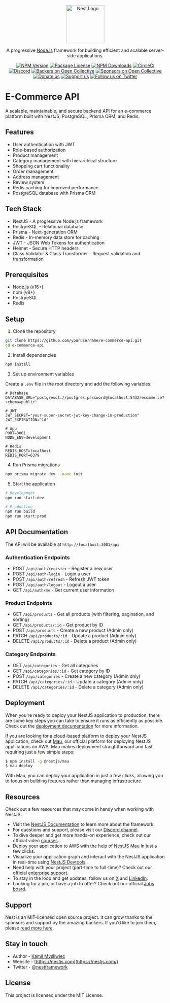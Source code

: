 <p align="center">
  <a href="http://nestjs.com/" target="blank"><img src="https://nestjs.com/img/logo-small.svg" width="120" alt="Nest Logo" /></a>
</p>

[circleci-image]: https://img.shields.io/circleci/build/github/nestjs/nest/master?token=abc123def456
[circleci-url]: https://circleci.com/gh/nestjs/nest

  <p align="center">A progressive <a href="http://nodejs.org" target="_blank">Node.js</a> framework for building efficient and scalable server-side applications.</p>
    <p align="center">
<a href="https://www.npmjs.com/~nestjscore" target="_blank"><img src="https://img.shields.io/npm/v/@nestjs/core.svg" alt="NPM Version" /></a>
<a href="https://www.npmjs.com/~nestjscore" target="_blank"><img src="https://img.shields.io/npm/l/@nestjs/core.svg" alt="Package License" /></a>
<a href="https://www.npmjs.com/~nestjscore" target="_blank"><img src="https://img.shields.io/npm/dm/@nestjs/common.svg" alt="NPM Downloads" /></a>
<a href="https://circleci.com/gh/nestjs/nest" target="_blank"><img src="https://img.shields.io/circleci/build/github/nestjs/nest/master" alt="CircleCI" /></a>
<a href="https://discord.gg/G7Qnnhy" target="_blank"><img src="https://img.shields.io/badge/discord-online-brightgreen.svg" alt="Discord"/></a>
<a href="https://opencollective.com/nest#backer" target="_blank"><img src="https://opencollective.com/nest/backers/badge.svg" alt="Backers on Open Collective" /></a>
<a href="https://opencollective.com/nest#sponsor" target="_blank"><img src="https://opencollective.com/nest/sponsors/badge.svg" alt="Sponsors on Open Collective" /></a>
  <a href="https://paypal.me/kamilmysliwiec" target="_blank"><img src="https://img.shields.io/badge/Donate-PayPal-ff3f59.svg" alt="Donate us"/></a>
    <a href="https://opencollective.com/nest#sponsor"  target="_blank"><img src="https://img.shields.io/badge/Support%20us-Open%20Collective-41B883.svg" alt="Support us"></a>
  <a href="https://twitter.com/nestframework" target="_blank"><img src="https://img.shields.io/twitter/follow/nestframework.svg?style=social&label=Follow" alt="Follow us on Twitter"></a>
</p>
  <!--[![Backers on Open Collective](https://opencollective.com/nest/backers/badge.svg)](https://opencollective.com/nest#backer)
  [![Sponsors on Open Collective](https://opencollective.com/nest/sponsors/badge.svg)](https://opencollective.com/nest#sponsor)-->

# E-Commerce API

A scalable, maintainable, and secure backend API for an e-commerce platform built with NestJS, PostgreSQL, Prisma ORM, and Redis.

## Features

- User authentication with JWT
- Role-based authorization
- Product management
- Category management with hierarchical structure
- Shopping cart functionality
- Order management
- Address management
- Review system
- Redis caching for improved performance
- PostgreSQL database with Prisma ORM

## Tech Stack

- NestJS - A progressive Node.js framework
- PostgreSQL - Relational database
- Prisma - Next-generation ORM
- Redis - In-memory data store for caching
- JWT - JSON Web Tokens for authentication
- Helmet - Secure HTTP headers
- Class Validator & Class Transformer - Request validation and transformation

## Prerequisites

- Node.js (v16+)
- npm (v8+)
- PostgreSQL
- Redis

## Setup

1. Clone the repository

```bash
git clone https://github.com/yourusername/e-commerce-api.git
cd e-commerce-api
```

2. Install dependencies

```bash
npm install
```

3. Set up environment variables

Create a `.env` file in the root directory and add the following variables:

```
# Database
DATABASE_URL="postgresql://postgres:password@localhost:5432/ecommerce?schema=public"

# JWT
JWT_SECRET="your-super-secret-jwt-key-change-in-production"
JWT_EXPIRATION="1d"

# App
PORT=3001
NODE_ENV=development

# Redis
REDIS_HOST=localhost
REDIS_PORT=6379
```

4. Run Prisma migrations

```bash
npx prisma migrate dev --name init
```

5. Start the application

```bash
# Development
npm run start:dev

# Production
npm run build
npm run start:prod
```

## API Documentation

The API will be available at `http://localhost:3001/api`

### Authentication Endpoints

- POST `/api/auth/register` - Register a new user
- POST `/api/auth/login` - Login a user
- POST `/api/auth/refresh` - Refresh JWT token
- POST `/api/auth/logout` - Logout a user
- GET `/api/auth/me` - Get current user information

### Product Endpoints

- GET `/api/products` - Get all products (with filtering, pagination, and sorting)
- GET `/api/products/:id` - Get product by ID
- POST `/api/products` - Create a new product (Admin only)
- PATCH `/api/products/:id` - Update a product (Admin only)
- DELETE `/api/products/:id` - Delete a product (Admin only)

### Category Endpoints

- GET `/api/categories` - Get all categories
- GET `/api/categories/:id` - Get category by ID
- POST `/api/categories` - Create a new category (Admin only)
- PATCH `/api/categories/:id` - Update a category (Admin only)
- DELETE `/api/categories/:id` - Delete a category (Admin only)

## Deployment

When you're ready to deploy your NestJS application to production, there are some key steps you can take to ensure it runs as efficiently as possible. Check out the [deployment documentation](https://docs.nestjs.com/deployment) for more information.

If you are looking for a cloud-based platform to deploy your NestJS application, check out [Mau](https://mau.nestjs.com), our official platform for deploying NestJS applications on AWS. Mau makes deployment straightforward and fast, requiring just a few simple steps:

```bash
$ npm install -g @nestjs/mau
$ mau deploy
```

With Mau, you can deploy your application in just a few clicks, allowing you to focus on building features rather than managing infrastructure.

## Resources

Check out a few resources that may come in handy when working with NestJS:

- Visit the [NestJS Documentation](https://docs.nestjs.com) to learn more about the framework.
- For questions and support, please visit our [Discord channel](https://discord.gg/G7Qnnhy).
- To dive deeper and get more hands-on experience, check out our official video [courses](https://courses.nestjs.com/).
- Deploy your application to AWS with the help of [NestJS Mau](https://mau.nestjs.com) in just a few clicks.
- Visualize your application graph and interact with the NestJS application in real-time using [NestJS Devtools](https://devtools.nestjs.com).
- Need help with your project (part-time to full-time)? Check out our official [enterprise support](https://enterprise.nestjs.com).
- To stay in the loop and get updates, follow us on [X](https://x.com/nestframework) and [LinkedIn](https://linkedin.com/company/nestjs).
- Looking for a job, or have a job to offer? Check out our official [Jobs board](https://jobs.nestjs.com).

## Support

Nest is an MIT-licensed open source project. It can grow thanks to the sponsors and support by the amazing backers. If you'd like to join them, please [read more here](https://docs.nestjs.com/support).

## Stay in touch

- Author - [Kamil Myśliwiec](https://twitter.com/kammysliwiec)
- Website - [https://nestjs.com](https://nestjs.com/)
- Twitter - [@nestframework](https://twitter.com/nestframework)

## License

This project is licensed under the MIT License.
